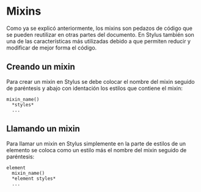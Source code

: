 # Mixins

Como ya se explicó anteriormente, los mixins son pedazos de código que se pueden reutilizar en otras partes del documento. En Stylus también son una de las características más utilizadas debido a que permiten reducir y modificar de mejor forma el código.

## Creando un mixin

Para crear un mixin en Stylus se debe colocar el nombre del mixin seguido de paréntesis y abajo con identación los estilos que contiene el mixin:

~~~stylus
mixin_name()
  *styles*
  ...
~~~

## Llamando un mixin

Para llamar un mixin en Stylus simplemente en la parte de estilos de un elemento se coloca como un estilo más el nombre del mixin seguido de paréntesis:

~~~stylus
element
  mixin_name()
  *element styles*
  ...
~~~
